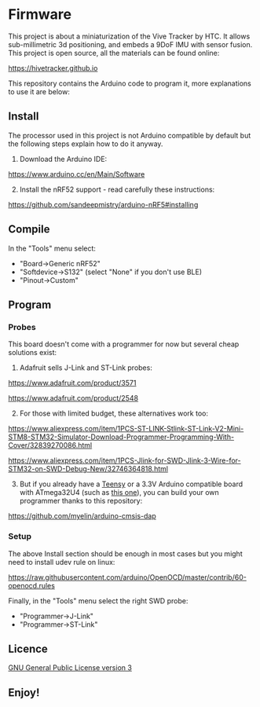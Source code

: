 # Firmware

This project is about a miniaturization of the Vive Tracker by HTC.
It allows sub-millimetric 3d positioning, and embeds a 9DoF IMU with sensor
fusion. This project is open source, all the materials can be found online:

https://hivetracker.github.io

This repository contains the Arduino code to program it, more explanations to
use it are below:


## Install

The processor used in this project is not Arduino compatible by default but
the following steps explain how to do it anyway.

1) Download the Arduino IDE:

https://www.arduino.cc/en/Main/Software

2) Install the nRF52 support - read carefully these instructions:

https://github.com/sandeepmistry/arduino-nRF5#installing


## Compile

In the "Tools" menu select:
- "Board->Generic nRF52"
- "Softdevice->S132" (select "None" if you don't use BLE)
- "Pinout->Custom"


## Program

### Probes

This board doesn't come with a programmer for now but several cheap solutions
exist:

1) Adafruit sells J-Link and ST-Link probes:

https://www.adafruit.com/product/3571

https://www.adafruit.com/product/2548

2) For those with limited budget, these alternatives work too:

https://www.aliexpress.com/item/1PCS-ST-LINK-Stlink-ST-Link-V2-Mini-STM8-STM32-Simulator-Download-Programmer-Programming-With-Cover/32839270086.html

https://www.aliexpress.com/item/1PCS-Jlink-for-SWD-Jlink-3-Wire-for-STM32-on-SWD-Debug-New/32746364818.html

3) But if you already have a [Teensy](https://www.pjrc.com/teensy/) or a 3.3V
Arduino compatible board with ATmega32U4 (such as
[this one](https://www.aliexpress.com/item/Beetle-USB-ATMEGA32U4-Mini-Development-Board-Module-Leonardo-R3/32710925124.html)),
you can build your own programmer thanks to this repository:

https://github.com/myelin/arduino-cmsis-dap


### Setup

The above Install section should be enough in most cases but you might need to
install udev rule on linux:

https://raw.githubusercontent.com/arduino/OpenOCD/master/contrib/60-openocd.rules

Finally, in the "Tools" menu select the right SWD probe:
- "Programmer->J-Link"
- "Programmer->ST-Link"

## Licence
[GNU General Public License version 3](https://opensource.org/licenses/GPL-3.0)


## Enjoy!

